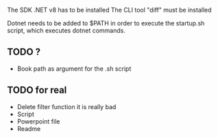 The SDK .NET v8 has to be installed
The CLI tool "diff" must be installed

Dotnet needs to be added to $PATH in order to execute the startup.sh script, which executes dotnet commands.



## TODO ?

- Book path as argument for the .sh script

## TODO for real

- Delete filter function it is really bad
- Script
- Powerpoint file
- Readme